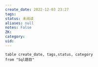 ```yaml
---
create_date: 2022-12-03 23:27
tags: 
status: 未阅读 
aliases: null
notes: False
ZK: 
category: 
uid: 
---
```


```dataview
table create_date, tags,status, category
from "Sql题目"
```